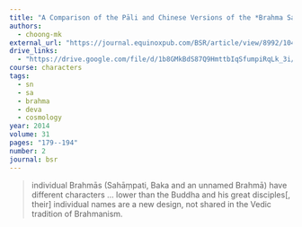 ```yaml
---
title: "A Comparison of the Pāli and Chinese Versions of the *Brahma Saṃyutta*, a Collection of Early Buddhist Discourses on Brahmās, the Exalted Gods"
authors:
  - choong-mk
external_url: "https://journal.equinoxpub.com/BSR/article/view/8992/10465/11724"
drive_links:
  - "https://drive.google.com/file/d/1b8GMkBdS87Q9HmttbIqSfumpiRqLk_3i/view?usp=drivesdk"
course: characters
tags:
  - sn
  - sa
  - brahma
  - deva
  - cosmology
year: 2014
volume: 31
pages: "179--194"
number: 2
journal: bsr
---
```


> individual Brahmās (Sahāṃpati, Baka and an unnamed Brahmā) have different characters ... lower than the Buddha and his great disciples[, their] individual names are a new design, not shared in the Vedic tradition of Brahmanism.
